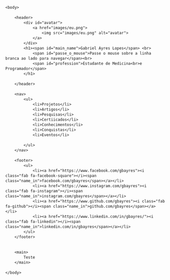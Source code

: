 <!doctype html>
<html lang="pt-br">
    <head>
        <title>Projeto Strata</title>
        <meta charset="utf-8">
        <meta name="author" content="Gabriel">
        <meta name="description" content="Projeto Strata">
        <meta name="keywords" content="portfolio, professional, webdesign">
        <link rel="stylesheet" href="https://use.fontawesome.com/releases/v5.0.13/css/all.css" integrity="sha384-DNOHZ68U8hZfKXOrtjWvjxusGo9WQnrNx2sqG0tfsghAvtVlRW3tvkXWZh58N9jp" crossorigin="anonymous">
        <link href="https://fonts.googleapis.com/css?family=Open+Sans" rel="stylesheet">
        <link rel="stylesheet" href="css/normalize.css">
        <link rel="stylesheet" href="css/estilo.css">
    </head>
    
    <body>

        <header>
            <div id="avatar">
                <a href="images/eu.png">
                    <img src="images/eu.png" alt="avatar">
                </a>
            </div>
            <h1><span id="main_name">Gabriel Ayres Lopes</span> <br>
                <span id="passe_o_mouse">Passe o mouse sobre a linha branca ao lado para navegar</span><br>
                <span id="profession">Estudante de Medicina<br>e Programador</span>
            </h1>

        </header>

        <nav>
            <ul>
                <li>Projetos</li>
                <li>Artigos</li>
                <li>Pesquisas</li>
                <li>Certiicados</li>
                <li>Conhecimentos</li>
                <li>Conquistas</li>
                <li>Eventos</li>
            
            </ul>
        </nav>

        <footer>
            <ul>
                <li><a href="https://www.facebook.com/gbayres"><i class="fab fa-facebook-square"></i><span class="name_in">facebook.com/gbayres</span></a></li>
                <li><a href="https://www.instagram.com/gbayres"><i class="fab fa-instagram"></i><span class="name_in">instagram.com/gbayres</span></a></li>
                <li><a href="https://www.github.com/gbayres"><i class="fab fa-github"></i><span class="name_in">github.com/gbayres</span></a></li>
                <li><a href="https://www.linkedin.com/in/gbayres/"><i class="fab fa-linkedin"></i><span class="name_in">linkedin.com/in/gbayres</span></a></li>
            </ul>
        </footer>
        

        <main>
            Teste
        </main>
        
    </body>
</html>